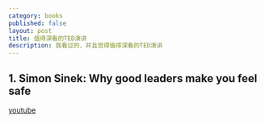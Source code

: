 ```yaml
---
category: books
published: false
layout: post
title: 值得深看的TED演讲
description: 我看过的，并且觉得值得深看的TED演讲
---
```




## 
## 1. Simon Sinek: Why good leaders make you feel safe

[youtube](https://www.youtube.com/watch?v=lmyZMtPVodo)



